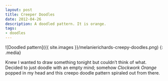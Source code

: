 ```yaml
---
layout: post
title: Creeper Doodles
date: 2012-04-26
description: A doodled pattern. It is orange.
tags:
- doodles
---
```


![Doodled pattern]({{ site.images }}/melanierichards-creepy-doodles.png)
{: .media}

Knew I wanted to draw something tonight but couldn’t think of what. Decided to just doodle with an empty mind; somehow _Clockwork Orange_ popped in my head and this creepo doodle pattern spiraled out from there.